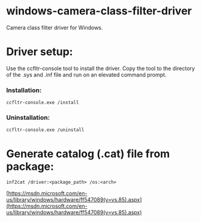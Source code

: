# windows-camera-class-filter-driver
Camera class filter driver for Windows.

# Driver setup:
Use the ccfltr-console tool to install the driver. Copy the tool to the directory of the .sys and .inf file and run on an elevated command prompt.
### Installation:
```
ccfltr-console.exe /install
```
### Uninstallation:
```
ccfltr-console.exe /uninstall
```

# Generate catalog (.cat) file from package:
```
inf2cat /driver:<package_path> /os:<arch>
```
[https://msdn.microsoft.com/en-us/library/windows/hardware/ff547089(v=vs.85).aspx](https://msdn.microsoft.com/en-us/library/windows/hardware/ff547089(v=vs.85).aspx)
